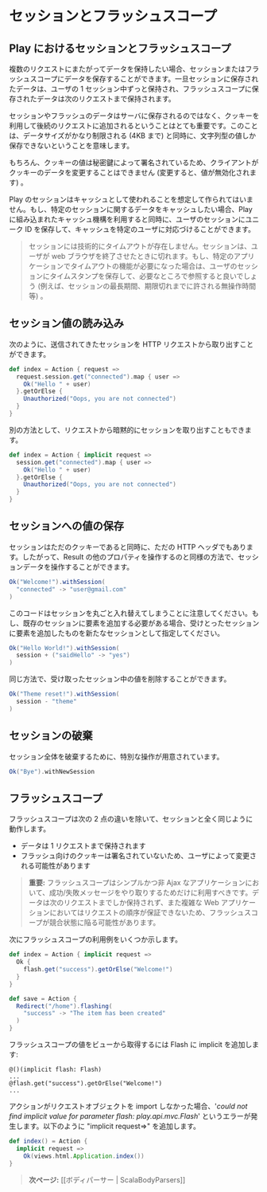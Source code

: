 <!-- translated -->
<!--
# Session and Flash scopes
-->
# セッションとフラッシュスコープ

<!--
## How it is different in Play
-->
## Play におけるセッションとフラッシュスコープ

<!--
If you have to keep data across multiple HTTP requests, you can save them in the Session or Flash scopes. Data stored in the Session are available during the whole user Session, and data stored in the Flash scope are available to the next request only.
-->
複数のリクエストにまたがってデータを保持したい場合、セッションまたはフラッシュスコープにデータを保存することができます。一旦セッションに保存されたデータは、ユーザの 1 セッション中ずっと保持され、フラッシュスコープに保存されたデータは次のリクエストまで保持されます。

<!--
It’s important to understand that Session and Flash data are not stored by the server but are added to each subsequent HTTP request, using the cookie mechanism. This means that the data size is very limited (up to 4 KB) and that you can only store string values.
-->
セッションやフラッシュのデータはサーバに保存されるのではなく、クッキーを利用して後続のリクエストに追加されるということはとても重要です。このことは、データサイズがかなり制限される (4KB まで) と同時に、文字列型の値しか保存できないということを意味します。

<!--
Of course, cookie values are signed with a secret key so the client can’t modify the cookie data (or it will be invalidated).
-->
もちろん、クッキーの値は秘密鍵によって署名されているため、クライアントがクッキーのデータを変更することはできません (変更すると、値が無効化されます) 。

<!--
The Play Session is not intended to be used as a cache. If you need to cache some data related to a specific Session, you can use the Play built-in cache mechanism and use store a unique ID in the user Session to keep them related to a specific user.
-->
Play のセッションはキャッシュとして使われることを想定して作られてはいません。もし、特定のセッションに関するデータをキャッシュしたい場合、Play に組み込まれたキャッシュ機構を利用すると同時に、ユーザのセッションにユニーク ID を保存して、キャッシュを特定のユーザに対応づけることができます。

<!--
> There is no technical timeout for the Session. It expires when the user closes the web browser. If you need a functional timeout for a specific application, just store a timestamp into the user Session and use it however your application needs (e.g. for a maximum session duration, maximum inactivity duration, etc.).
-->
> セッションには技術的にタイムアウトが存在しません。セッションは、ユーザが web ブラウザを終了させたときに切れます。もし、特定のアプリケーションでタイムアウトの機能が必要になった場合は、ユーザのセッションにタイムスタンプを保存して、必要なところで参照すると良いでしょう (例えば、セッションの最長期間、期限切れまでに許される無操作時間等) 。

<!--
## Reading a Session value
-->
## セッション値の読み込み

<!--
You can retrieve the incoming Session from the HTTP request:
-->
次のように、送信されてきたセッションを HTTP リクエストから取り出すことができます。

```scala
def index = Action { request =>
  request.session.get("connected").map { user =>
    Ok("Hello " + user)
  }.getOrElse {
    Unauthorized("Oops, you are not connected")
  }
}
```

<!--
Alternatively you can retrieve the Session implicitly from a request:
-->
別の方法として、リクエストから暗黙的にセッションを取り出すこともできます。

```scala
def index = Action { implicit request =>
  session.get("connected").map { user =>
    Ok("Hello " + user)
  }.getOrElse {
    Unauthorized("Oops, you are not connected")
  }
}
```

<!--
## Storing data in the Session
-->
## セッションへの値の保存

<!--
As the Session is just a Cookie, it is also just an HTTP header. You can manipulate the session data the same way you manipulate other results properties:
-->
セッションはただのクッキーであると同時に、ただの HTTP ヘッダでもあります。したがって、Result の他のプロパティを操作するのと同様の方法で、セッションデータを操作することができます。

```scala
Ok("Welcome!").withSession(
  "connected" -> "user@gmail.com"
)
```

<!--
Note that this will replace the whole session. If you need to add an element to an existing Session, just add an element to the incoming session, and specify that as new session:
-->
このコードはセッションを丸ごと入れ替えてしまうことに注意してください。もし、既存のセッションに要素を追加する必要がある場合、受けとったセッションに要素を追加したものを新たなセッションとして指定してください。

```scala
Ok("Hello World!").withSession(
  session + ("saidHello" -> "yes")
)
```

<!--
You can remove any value from the incoming session the same way:
-->
同じ方法で、受け取ったセッション中の値を削除することができます。

```scala
Ok("Theme reset!").withSession(
  session - "theme"
)
```

<!--
## Discarding the whole session
-->
## セッションの破棄

<!--
There is special operation that discards the whole session:
-->
セッション全体を破棄するために、特別な操作が用意されています。

```scala
Ok("Bye").withNewSession
```

<!--
## Flash scope
-->
## フラッシュスコープ

<!--
The Flash scope works exactly like the Session, but with two differences:
-->
フラッシュスコープは次の 2 点の違いを除いて、セッションと全く同じように動作します。

<!--
- data are kept for only one request
- the Flash cookie is not signed, making it possible for the user to modify it.
-->
- データは 1 リクエストまで保持されます
- フラッシュ向けのクッキーは署名されていないため、ユーザによって変更される可能性があります

<!--
> **Important:** The Flash scope should only be used to transport success/error messages on simple non-Ajax applications. As the data are just kept for the next request and because there are no guarantees to ensure the request order in a complex Web application, the Flash scope is subject to race conditions.
-->
> **重要:** フラッシュスコープはシンプルかつ非 Ajax なアプリケーションにおいて、成功/失敗メッセージをやり取りするためだけに利用すべきです。データは次のリクエストまでしか保持されず、また複雑な Web アプリケーションにおいてはリクエストの順序が保証できないため、フラッシュスコープが競合状態に陥る可能性があります。

<!--
Here are a few examples using the Flash scope:
-->
次にフラッシュスコープの利用例をいくつか示します。

```scala
def index = Action { implicit request =>
  Ok {
    flash.get("success").getOrElse("Welcome!")
  }
}

def save = Action {
  Redirect("/home").flashing(
    "success" -> "The item has been created"
  )
}
```


<!--
To retrieve the Flash scope value in your view, just add an implicit with Flash:
-->
フラッシュスコープの値をビューから取得するには Flash に implicit を追加します:
```
@()(implicit flash: Flash)
...
@flash.get("success").getOrElse("Welcome!")
...
```

<!--
If the error '_could not find implicit value for parameter flash: play.api.mvc.Flash_' is raised then this is because your Action didn't import a request object. Add an "implicit request=>" as show below:
-->
アクションがリクエストオブジェクトを import しなかった場合、'_could not find implicit value for parameter flash: play.api.mvc.Flash_' というエラーが発生します。以下のように "implicit request=>" を追加します。

```scala
def index() = Action {   
  implicit request =>
    Ok(views.html.Application.index())
}
```

<!--
> **Next:** [[Body parsers | ScalaBodyParsers]]
-->
> **次ページ:** [[ボディパーサー | ScalaBodyParsers]]
